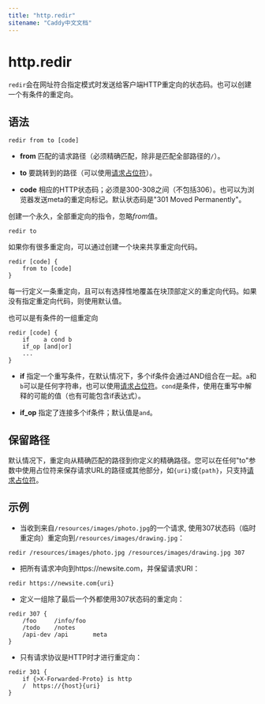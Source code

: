 ```yaml
---
title: "http.redir"
sitename: "Caddy中文文档"
---
```


# http.redir
`redir`会在网址符合指定模式时发送给客户端HTTP重定向的状态码。也可以创建一个有条件的重定向。


## 语法

```caddy
redir from to [code]
```

* __from__ 匹配的请求路径（必须精确匹配，除非是匹配全部路径的`/`）。

* __to__ 要跳转到的路径（可以使用[请求占位符](placeholders.md)）。
* __code__ 相应的HTTP状态码；必须是300-308之间（不包括306）。也可以为浏览器发送meta的重定向标记。默认状态码是"301 Moved Permanently"。

创建一个永久，全部重定向的指令，忽略*from*值。

```caddy
redir to
```

如果你有很多重定向，可以通过创建一个块来共享重定向代码。

```caddy
redir [code] {
    from to [code]
}
```

每一行定义一条重定向，且可以有选择性地覆盖在块顶部定义的重定向代码。如果没有指定重定向代码，则使用默认值。

也可以是有条件的一组重定向

```caddy
redir [code] {
    if    a cond b
    if_op [and|or]
    ...
}
```

* __if__ 指定一个重写条件，在默认情况下，多个if条件会通过AND组合在一起。`a`和`b`可以是任何字符串，也可以使用[请求占位符](placeholders.md)。`cond`是条件，使用在重写中解释的可能的值（也有可能包含if表达式）。

* __if_op__ 指定了连接多个if条件；默认值是`and`。

## 保留路径

默认情况下，重定向从精确匹配的路径到你定义的精确路径。您可以在任何"to"参数中使用占位符来保存请求URL的路径或其他部分，如`{uri}`或`{path}`，只支持[请求占位符](placeholders.md)。


## 示例
* 当收到来自`/resources/images/photo.jpg`的一个请求, 使用307状态码（临时重定向）重定向到`/resources/images/drawing.jpg`：

```caddy
redir /resources/images/photo.jpg /resources/images/drawing.jpg 307
```

* 把所有请求冲向到https://newsite.com，并保留请求URI：

```caddy
redir https://newsite.com{uri}
```

* 定义一组除了最后一个外都使用307状态码的重定向：

```caddy
redir 307 {
    /foo     /info/foo
    /todo    /notes
    /api-dev /api       meta
}
```

* 只有请求协议是HTTP时才进行重定向：

```cadday
redir 301 {
    if {>X-Forwarded-Proto} is http
    /  https://{host}{uri}
}
```

